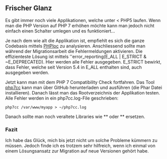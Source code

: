 ## Frischer Glanz
Es gibt immer noch viele Applikationen, welche unter < PHP5 laufen. Wenn man die PHP Version auf PHP 7 erhöhen möchte kann man jedoch nicht einfach einen Schalter umlegen und es funktioniert...


Je nach dem wie alt die Applikation ist, empfiehlt es sich die ganze Codebasis mittels [PHPloc](https://github.com/sebastianbergmann/phploc) zu analysieren. Anschliessend sollte man während der Migrationsarbeit die Fehlermeldungen aktivieren. Die effizienteste Lösung ist mittels ''error_reporting(E_ALL | E_STRICT & ~E_DEPRECATED). Hier werden alle Fehler ausgegeben. E_STRICT bewirkt, dass Fehler, welche seit Version 5.4 in E_ALL enthalten sind, auch ausgegeben werden.


Jetzt kann man mit dem PHP 7 Compatibility Check fortfahren. Das Tool [php7cc](https://github.com/sstalle/php7cc) kann man über GitHub herunterladen und ausführen (die Phar Datei installieren). Danach lässt man das Rootverzeichnis der Applikation testen. Alle Fehler werden in ein php7cc.log-File geschrieben:


```
php7cc /var/www/myapp > ~/php7cc.log
```
Danach sollte man noch veraltete Libraries wie ** oder ** ersetzen.





### Fazit
Ich habe das Glück, mich bis jetzt nicht um solche Probleme kümmern zu müssen. Jedoch finde ich es trotzem sehr hilfreich, wenn ich einmal von einem Lösungsansatz zur Migration auf neue Versionen gehört habe.